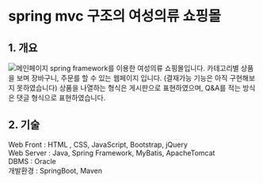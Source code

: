# spring mvc 구조의 여성의류 쇼핑몰

## 1. 개요

![메인페이지](https://user-images.githubusercontent.com/94607745/157224824-c4a64e13-79d6-4e70-a925-7fdcf030ec90.png)
spring framework를 이용한 여성의류 쇼핑몰입니다. 카테고리별 상품을 보며 장바구니, 주문를 할 수 있는 웹페이지 입니다.
(결재가능 기능은 아직 구현해보지 못하였습니다)
상품을 나열하는 형식은 게시판으로 표현하였으며, Q&A를 적는 방식은 댓글 형식으로 표현하였습니다.

## 2. 기술
Web Front : HTML , CSS, JavaScript, Bootstrap, jQuery<br>
Web Server : Java, Spring Framework, MyBatis, ApacheTomcat<br>
DBMS : Oracle<br>
개발환경 : SpringBoot, Maven<br>

